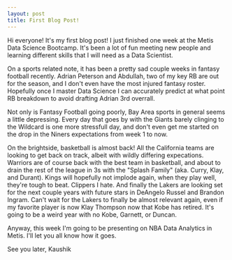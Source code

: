 ```yaml
---
layout: post
title: First Blog Post!
---
```


Hi everyone!
It's my first blog post! I just finished one week at the Metis Data Science Bootcamp. It's been a lot of fun meeting new people and learning different skills that I will need as a Data Scientist.

On a sports related note, it has been a pretty sad couple weeks in fantasy football recently. Adrian Peterson and Abdullah, two of my key RB are out for the season, and I don't even have the most injured fantasy roster. Hopefully once I master Data Science I can accurately predict at what point RB breakdown to avoid drafting Adrian 3rd overrall. 

Not only is Fantasy Football going poorly, Bay Area sports in general seems a little depressing. Every day that goes by with the Giants barely clinging to the Wildcard is one more stressfull day, and don't even get me started on the drop in the Niners expectations from week 1 to now. 

On the brightside, basketball is almost back! All the California teams are looking to get back on track, albeit with wildly differing expecations. Warriors are of course back with the best team in basketball, and about to drain the rest of the league in 3s with the "Splash Family" (aka. Curry, Klay, and Durant). Kings will hopefully not implode again, when they play well, they're tough to beat. Clippers I hate. And finally the Lakers are looking set for the next couple years with future stars in DeAngelo Russel and Brandon Ingram. Can't wait for the Lakers to finally be almost relevant again, even if my favorite player is now Klay Thompson now that Kobe has retired.  It's going to be a weird year with no Kobe, Garnett, or Duncan.

Anyway, this week I'm going to be presenting on NBA Data Analytics in Metis. I'll let you all know how it goes.

See you later,
Kaushik
